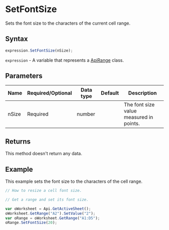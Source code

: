 # SetFontSize

Sets the font size to the characters of the current cell range.

## Syntax

```javascript
expression.SetFontSize(nSize);
```

`expression` - A variable that represents a [ApiRange](../ApiRange.md) class.

## Parameters

| **Name** | **Required/Optional** | **Data type** | **Default** | **Description** |
| ------------- | ------------- | ------------- | ------------- | ------------- |
| nSize | Required | number |  | The font size value measured in points. |

## Returns

This method doesn't return any data.

## Example

This example sets the font size to the characters of the cell range.

```javascript editor-xlsx
// How to resize a cell font size.

// Get a range and set its font size.

var oWorksheet = Api.GetActiveSheet();
oWorksheet.GetRange("A2").SetValue("2");
var oRange = oWorksheet.GetRange("A1:D5");
oRange.SetFontSize(20);
```
